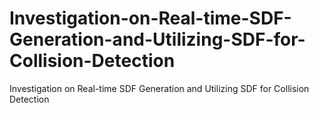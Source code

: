 # Investigation-on-Real-time-SDF-Generation-and-Utilizing-SDF-for-Collision-Detection
Investigation on Real-time SDF Generation and Utilizing SDF for Collision Detection
